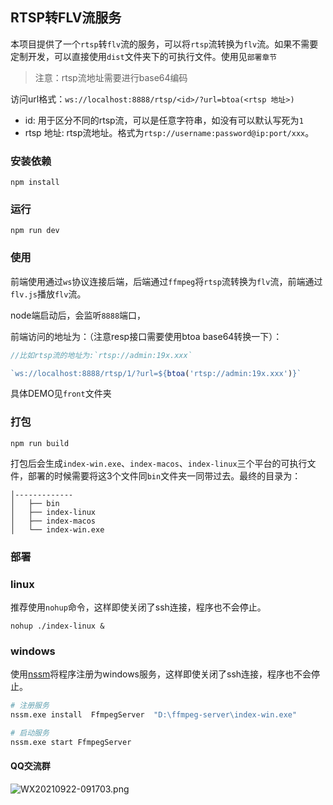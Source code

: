 ## RTSP转FLV流服务

本项目提供了一个`rtsp`转`flv`流的服务，可以将`rtsp`流转换为`flv`流。如果不需要定制开发，可以直接使用`dist`文件夹下的可执行文件。使用见`部署章节`

> 注意：rtsp流地址需要进行base64编码

访问url格式：`ws://localhost:8888/rtsp/<id>/?url=btoa(<rtsp 地址>)`
- id: 用于区分不同的rtsp流，可以是任意字符串，如没有可以默认写死为`1`
- rtsp 地址: rtsp流地址。格式为`rtsp://username:password@ip:port/xxx`。
### 安装依赖
```
npm install
```

### 运行
```
npm run dev
```
### 使用
前端使用通过`ws`协议连接后端，后端通过`ffmpeg`将`rtsp`流转换为`flv`流，前端通过`flv.js`播放`flv`流。

node端启动后，会监听`8888`端口，

前端访问的地址为：（注意resp接口需要使用btoa base64转换一下）：
```js
//比如rtsp流的地址为:`rtsp://admin:19x.xxx`

`ws://localhost:8888/rtsp/1/?url=${btoa('rtsp://admin:19x.xxx')}`
```
具体DEMO见`front`文件夹

### 打包
```
npm run build
```
打包后会生成`index-win.exe`、`index-macos`、`index-linux`三个平台的可执行文件，部署的时候需要将这3个文件同`bin`文件夹一同带过去。最终的目录为：
```
│-------------
│   ├── bin
│   ├── index-linux
│   ├── index-macos
│   └── index-win.exe
```
### 部署

### linux
推荐使用`nohup`命令，这样即使关闭了ssh连接，程序也不会停止。
```
nohup ./index-linux &
```
### windows
使用[nssm](https://nssm.cc/usage)将程序注册为windows服务，这样即使关闭了ssh连接，程序也不会停止。
```bash
# 注册服务
nssm.exe install  FfmpegServer  "D:\ffmpeg-server\index-win.exe"

# 启动服务
nssm.exe start FfmpegServer
```

#### QQ交流群

![WX20210922-091703.png](https://cdn.wangzc.wang/uPic/WX20210922-09170315%20.png)

